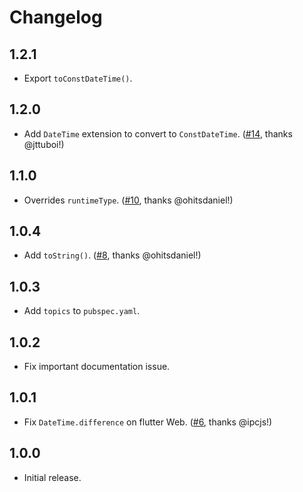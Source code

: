 # Changelog

## 1.2.1

- Export `toConstDateTime()`.

## 1.2.0

- Add `DateTime` extension to convert to `ConstDateTime`. ([#14](https://github.com/westy92/const-date-time/pull/14), thanks @jttuboi!)

## 1.1.0

- Overrides `runtimeType`. ([#10](https://github.com/westy92/const-date-time/pull/10), thanks @ohitsdaniel!)

## 1.0.4

- Add `toString()`. ([#8](https://github.com/westy92/const-date-time/pull/8), thanks @ohitsdaniel!)

## 1.0.3

- Add `topics` to `pubspec.yaml`.

## 1.0.2

- Fix important documentation issue.

## 1.0.1

- Fix `DateTime.difference` on flutter Web. ([#6](https://github.com/westy92/const-date-time/pull/6), thanks @ipcjs!)

## 1.0.0

- Initial release.
